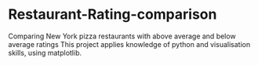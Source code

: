 # Restaurant-Rating-comparison
Comparing New York pizza restaurants with above average and below average ratings
This project applies knowledge of python and visualisation skills, using matplotlib.
